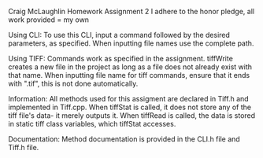 Craig McLaughlin
Homework Assignment 2
I adhere to the honor pledge, all work provided = my own

Using CLI: To use this CLI, input a command followed by the desired parameters, as specified. When inputting file names
use the complete path.

Using TIFF: Commands work as specified in the assignment. tiffWrite creates a new file in the project as long as
a file does not already exist with that name. When inputting file name for tiff commands, ensure that it
ends with ".tif", this is not done automatically.

Information: All methods used for this assigment are declared in Tiff.h and implemented in Tiff.cpp. When
tiffStat is called, it does not store any of the tiff file's data- it merely outputs it. When tiffRead is called,
the data is stored in static tiff class variables, which tiffStat accesses.

Documentation: Method documentation is provided in the CLI.h file and Tiff.h file.

